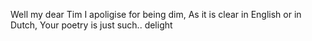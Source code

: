 Well my dear Tim 
I apoligise for being dim, 
As it is clear in English or in Dutch, 
Your poetry is just such.. 
delight